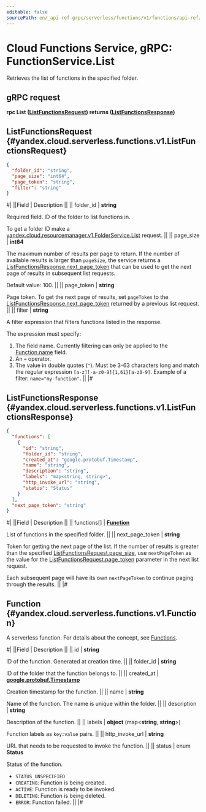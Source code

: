 ```yaml
---
editable: false
sourcePath: en/_api-ref-grpc/serverless/functions/v1/functions/api-ref/grpc/Function/list.md
---
```


# Cloud Functions Service, gRPC: FunctionService.List

Retrieves the list of functions in the specified folder.

## gRPC request

**rpc List ([ListFunctionsRequest](#yandex.cloud.serverless.functions.v1.ListFunctionsRequest)) returns ([ListFunctionsResponse](#yandex.cloud.serverless.functions.v1.ListFunctionsResponse))**

## ListFunctionsRequest {#yandex.cloud.serverless.functions.v1.ListFunctionsRequest}

```json
{
  "folder_id": "string",
  "page_size": "int64",
  "page_token": "string",
  "filter": "string"
}
```

#|
||Field | Description ||
|| folder_id | **string**

Required field. ID of the folder to list functions in.

To get a folder ID make a [yandex.cloud.resourcemanager.v1.FolderService.List](/docs/resource-manager/api-ref/grpc/Folder/list#List) request. ||
|| page_size | **int64**

The maximum number of results per page to return. If the number of available
results is larger than `pageSize`, the service returns a [ListFunctionsResponse.next_page_token](#yandex.cloud.serverless.functions.v1.ListFunctionsResponse)
that can be used to get the next page of results in subsequent list requests.

Default value: 100. ||
|| page_token | **string**

Page token. To get the next page of results, set `pageToken` to the
[ListFunctionsResponse.next_page_token](#yandex.cloud.serverless.functions.v1.ListFunctionsResponse) returned by a previous list request. ||
|| filter | **string**

A filter expression that filters functions listed in the response.

The expression must specify:
1. The field name. Currently filtering can only be applied to the [Function.name](#yandex.cloud.serverless.functions.v1.Function) field.
2. An `=` operator.
3. The value in double quotes (`"`). Must be 3-63 characters long and match the regular expression `[a-z][-a-z0-9]{1,61}[a-z0-9]`.
Example of a filter: `name="my-function"`. ||
|#

## ListFunctionsResponse {#yandex.cloud.serverless.functions.v1.ListFunctionsResponse}

```json
{
  "functions": [
    {
      "id": "string",
      "folder_id": "string",
      "created_at": "google.protobuf.Timestamp",
      "name": "string",
      "description": "string",
      "labels": "map<string, string>",
      "http_invoke_url": "string",
      "status": "Status"
    }
  ],
  "next_page_token": "string"
}
```

#|
||Field | Description ||
|| functions[] | **[Function](#yandex.cloud.serverless.functions.v1.Function)**

List of functions in the specified folder. ||
|| next_page_token | **string**

Token for getting the next page of the list. If the number of results is greater than
the specified [ListFunctionsRequest.page_size](#yandex.cloud.serverless.functions.v1.ListFunctionsRequest), use `nextPageToken` as the value
for the [ListFunctionsRequest.page_token](#yandex.cloud.serverless.functions.v1.ListFunctionsRequest) parameter in the next list request.

Each subsequent page will have its own `nextPageToken` to continue paging through the results. ||
|#

## Function {#yandex.cloud.serverless.functions.v1.Function}

A serverless function. For details about the concept, see [Functions](/docs/functions/concepts/function).

#|
||Field | Description ||
|| id | **string**

ID of the function. Generated at creation time. ||
|| folder_id | **string**

ID of the folder that the function belongs to. ||
|| created_at | **[google.protobuf.Timestamp](https://developers.google.com/protocol-buffers/docs/reference/google.protobuf#timestamp)**

Creation timestamp for the function. ||
|| name | **string**

Name of the function. The name is unique within the folder. ||
|| description | **string**

Description of the function. ||
|| labels | **object** (map<**string**, **string**>)

Function labels as `key:value` pairs. ||
|| http_invoke_url | **string**

URL that needs to be requested to invoke the function. ||
|| status | enum **Status**

Status of the function.

- `STATUS_UNSPECIFIED`
- `CREATING`: Function is being created.
- `ACTIVE`: Function is ready to be invoked.
- `DELETING`: Function is being deleted.
- `ERROR`: Function failed. ||
|#